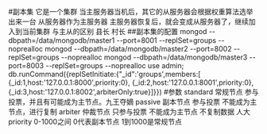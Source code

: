 #副本集
它是一个集群
当主服务器当机后，其它的从服务器会根据权重算法选举出来一台
从服务器作为主服务器
主服务器恢复后，就会变成从服务器了，继续加入到当前集群
与主从的区别
县长
村长
##副本集的配置
mongod --dbpath=/data/mongodb/master1 --port=8001 --replSet=groups --noprealloc
mongod --dbpath=/data/mongodb/master2 --port=8002 --replSet=groups --noprealloc
mongod --dbpath=/data/mongodb/master3 --port=8003 --replSet=groups --noprealloc
 use admin;
db.runCommand({replSetInitiate:{"_id":'groups',members:[
{_id:1,host:'127.0.0.1:8000',priority:0},
{_id:2,host:'127.0.0.1:8001',priority:0},
{_id:3,host:'127.0.0.1:8002',arbiterOnly:true}]}})
#参数
standard 常规节点 参与投票，并且有可能成为主节点。九王夺嫡
passive 副本节点 参与投票 不能成为主节点，进行复制
arbiter 仲裁节点 只参与投票 不能成为主节点 不复制数据 人大
priority
0-1000之间
0代表副本节点
1到1000是常规节点




